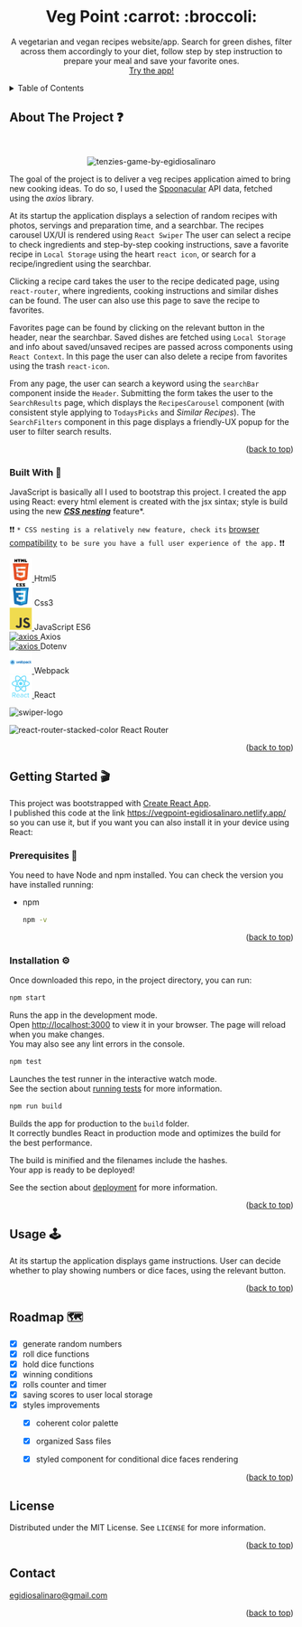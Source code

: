 <a name="readme-top"></a>

  <h1 align="center">Veg Point :carrot: :broccoli: </h1>

  <p align="center">
    A vegetarian and vegan recipes website/app. Search for green dishes, filter across them accordingly to your diet, follow step by step instruction to prepare your meal and save your favorite ones.
    <br />
    <a href="https://vegpoint-egidiosalinaro.netlify.app/" target="_blank">Try the app!</a>
  </p>



<!-- TABLE OF CONTENTS -->
<details>
  <summary>Table of Contents</summary>
  <ol>
    <li>
      <a href="#about-the-project-question">About The Project</a>
      <ul>
        <li><a href="#built-with-bricks">Built With</a></li>
      </ul>
    </li>
    <li>
      <a href="#getting-started-clapper">Getting Started</a>
      <ul>
        <li><a href="#prerequisites-pencil">Prerequisites</a></li>
        <li><a href="#installation-gear">Installation</a></li>
      </ul>
    </li>
    <li><a href="#usage-joystick">Usage</a></li>
    <li><a href="#roadmap-world_map">Roadmap</a></li>
    <li><a href="#license">License</a></li>
    <li><a href="#contact">Contact</a></li>
  </ol>
</details>



<!-- ABOUT THE PROJECT -->
## About The Project :question:

<br>
<p align="center"><img width="458" alt="tenzies-game-by-egidiosalinaro" src="https://github.com/egidiosalinaro/tenzies-game/assets/129901135/ac2cc75d-f6fb-4e4e-99da-87c394f2f3a8"></p>

The goal of the project is to deliver a veg recipes application aimed to bring new cooking ideas. To do so, I used the <a href="https://spoonacular.com/" target="_blank">Spoonacular</a> API data, fetched using the _axios_ library.
  
At its startup the application displays a selection of random recipes with photos, servings and preparation time, and a searchbar. The recipes carousel UX/UI is rendered using `React Swiper` The user can select a recipe to check ingredients and step-by-step cooking instructions, save a favorite recipe in `Local Storage` using the heart `react icon`, or search for a recipe/ingredient using the searchbar.

Clicking a recipe card takes the user to the recipe dedicated page, using `react-router`, where ingredients, cooking instructions and similar dishes can be found. The user can also use this page to save the recipe to favorites.

Favorites page can be found by clicking on the relevant button in the header, near the searchbar. Saved dishes are fetched using `Local Storage` and info about saved/unsaved recipes are passed across components using `React Context`. In this page the user can also delete a recipe from favorites using the trash `react-icon`.

From any page, the user can search a keyword using the `searchBar` component inside the `Header`. Submitting the form takes the user to the `SearchResults` page, which displays the `RecipesCarousel` component (with consistent style applying to `TodaysPicks` and _Similar Recipes_). The `SearchFilters` component in this page displays a friendly-UX popup for the user to filter search results.

<p align="right">(<a href="#readme-top">back to top</a>)</p>



### Built With :bricks:

JavaScript is basically all I used to bootstrap this project.
I created the app using React: every html element is created with the jsx sintax; style is build using the new <ins><strong>*CSS nesting*</strong></ins> feature*.

:exclamation::exclamation: `* CSS nesting is a relatively new feature, check its` <a href="https://caniuse.com/css-nesting" target="_blank">browser compatibility</a> `to be sure you have a full user experience of the app.` :exclamation::exclamation:

<p align="left"><a href="https://www.w3.org/html/" target="_blank" rel="noreferrer"> <img src="https://raw.githubusercontent.com/devicons/devicon/master/icons/html5/html5-original-wordmark.svg" alt="html5" width="40" height="40"/> </a> Html5 <br>
<a href="https://www.w3schools.com/css/" target="_blank" rel="noreferrer"> <img src="https://raw.githubusercontent.com/devicons/devicon/master/icons/css3/css3-original-wordmark.svg" alt="css3" width="40" height="40"/></a> Css3 <br>
<a href="https://developer.mozilla.org/en-US/docs/Web/JavaScript" target="_blank" rel="noreferrer"> <img src="https://raw.githubusercontent.com/devicons/devicon/master/icons/javascript/javascript-original.svg" alt="javascript" width="40" height="40"/> </a> JavaScript ES6 <br>
<a href="https://axios-http.com/" target="_blank" rel="noreferrer"> <img src="https://github.com/egidiosalinaro/hackernews-noframework/assets/129901135/e5e56a13-c9e2-48ac-a874-2a0c94dc832f" alt="axios" width="40" height="40"/> </a> Axios <br>
<a href="https://www.npmjs.com/package/dotenv" target="_blank" rel="noreferrer"> <img src="https://github.com/egidiosalinaro/hackernews-noframework/assets/129901135/8c11269d-5b85-4ac4-aeca-f72770507c1f" alt="axios" width="40" height="40"/> </a> Dotenv<br>
<a href="https://webpack.js.org" target="_blank" rel="noreferrer"> <img src="https://raw.githubusercontent.com/devicons/devicon/d00d0969292a6569d45b06d3f350f463a0107b0d/icons/webpack/webpack-original-wordmark.svg" alt="webpack" width="40" height="40"/> </a> Webpack <br>
<a href="https://reactjs.org/" target="_blank" rel="noreferrer"> <img src="https://raw.githubusercontent.com/devicons/devicon/master/icons/react/react-original-wordmark.svg" alt="react" width="40" height="40"/> </a> React</p>

![swiper-logo](https://github.com/egidiosalinaro/veg-point/assets/129901135/8f59e51e-7d22-4e2d-8b27-df1d03b1c949)<svg width="10" height="10" viewBox="0 0 10 10" xmlns="http://www.w3.org/2000/svg"><path d="M97.5869496,9.51093626 C115.83804,20.7848256 128,40.9721238 128,64 C128,99.346224 99.346224,128 64,128 C56.2920179,128 48.9022945,126.637372 42.0606106,124.137797 L41.3296807,123.865645 L42.5199148,123.48344 L44.0499006,122.981598 L44.8047554,122.729449 L44.8047554,122.729449 L45.5528525,122.476476 L47.0287766,121.968044 L48.477679,121.456268 L49.8995657,120.941118 L51.2944429,120.422561 L51.9817549,120.161995 L53.3361292,119.638268 C54.7663971,119.077773 56.1505947,118.511327 57.4887554,117.938757 L58.4837445,117.508179 L59.7032082,116.966702 C60.2391997,116.725238 60.7672019,116.482694 61.2872173,116.239057 L62.0612505,115.87278 L63.1998411,115.320271 L63.7590314,115.042615 L63.7590314,115.042615 L64.3114862,114.76402 L65.3961918,114.203997 C74.5017145,109.427674 80.6883363,104.239002 83.9729034,98.5499653 C90.9321253,86.4962393 84.8542511,73.6150855 67.4065187,60.4830885 L65.9866432,59.4185495 L65.1241488,58.7570907 L64.2867532,58.1006716 L63.4743719,57.4492672 L62.6869203,56.8028527 L62.3025167,56.4815088 L62.3025167,56.4815088 L61.9243138,56.161403 L61.1864678,55.5248932 L60.6492814,55.0507377 L60.6492814,55.0507377 L60.1259396,54.5793364 L59.4496246,53.9550673 L58.7977741,53.3356509 L58.1703034,52.7210621 L57.865684,52.4155703 L57.865684,52.4155703 L57.5671278,52.1112761 L56.9881629,51.5062679 C50.0910281,44.1742986 48.550875,37.8976624 51.6821025,32.4742173 C53.275799,29.713854 56.0387768,26.999998 59.9662039,24.3569485 L60.4430842,24.040124 L61.1940488,23.5569049 C61.5336196,23.3425039 61.8809347,23.1285905 62.2359916,22.9151777 L62.7743828,22.5954356 L63.603739,22.1172522 L64.4592124,21.6408141 L65.1179529,21.2846511 L65.1179529,21.2846511 L65.7913778,20.9295026 L66.7121153,20.4575739 C67.4124544,20.1043216 68.1348104,19.7526404 68.8791706,19.4025938 L69.6308651,19.0530944 L70.6559388,18.5888147 L71.1782513,18.3574212 L72.2424237,17.8961475 L72.7842819,17.6662758 L73.887538,17.2080833 L74.4489343,16.9797709 L75.5912592,16.5247346 L76.1721862,16.2980192 L77.353565,15.8462143 L78.5609715,15.3966054 L79.174433,15.1726349 L80.4208685,14.7263826 L81.6933149,14.2824097 L82.9917658,13.8407497 L83.6507409,13.6207974 L84.9881859,13.1826691 L86.3516187,12.7469371 L87.7410327,12.3136347 L89.1564212,11.8827954 L90.5977776,11.4544525 L92.4359804,10.9225852 L94.3147346,10.394736 L96.6227494,9.76671243 L97.5869496,9.51093626 Z M64,0 C71.7830114,0 79.2415381,1.38928435 86.1411179,3.93339103 L86.8782091,4.21038217 L86.4108627,4.35186467 L84.1313124,5.0545346 L83.3848908,5.2905768 L81.9121853,5.76541455 L80.4663248,6.24395126 L79.0473024,6.72622031 L77.6551115,7.21225509 L76.2897456,7.70208898 L75.6171199,7.94844102 L73.9648828,8.56854028 L72.3545311,9.19471909 L71.0963985,9.70008321 L70.4773795,9.95425044 L69.2594321,10.4655761 C56.8123589,15.7699668 48.6548341,21.7176 44.7538993,28.4742173 C37.9453585,40.2669559 44.1208291,52.9796592 61.5702618,66.1081375 L62.9900625,67.1727537 L63.8522936,67.8346365 L64.6892575,68.491774 L65.09829,68.8185721 L65.8975078,69.468645 L66.4804703,69.9531308 L66.4804703,69.9531308 L67.0493707,70.4349994 L67.7860906,71.0734406 L68.1451248,71.3909334 L68.8445933,72.0224812 C69.2263095,72.3720718 69.5965761,72.7195512 69.9554568,73.0649416 L70.4852463,73.5814631 L71.248012,74.3504059 L71.9726186,75.1123909 C78.8402712,82.495364 80.3081527,88.8974997 77.0447002,94.5499653 C74.933031,98.2074836 70.9013706,101.807999 64.958951,105.303275 L64.4134675,105.620736 L63.5293583,106.121564 L62.6189315,106.620891 C62.1058295,106.897871 61.5805462,107.174142 61.0430864,107.449677 L60.227765,107.862426 L59.2252746,108.356245 L58.1964941,108.848418 L57.1414295,109.338914 L56.6040425,109.583523 L55.5095633,110.071443 L54.3888152,110.557607 L53.2418044,111.041982 L52.6584524,111.283488 L51.4720589,111.76512 L50.869019,112.005238 L50.869019,112.005238 L50.259418,112.244884 L49.0205357,112.722748 L47.755418,113.19868 L46.4640712,113.672647 L45.1465013,114.144619 L43.8027143,114.614564 L43.1209914,114.848766 L41.7378904,115.315609 L41.0365138,115.548243 L39.6141124,116.011914 L38.1655184,116.47343 L36.3179518,117.047246 L34.4294807,117.617582 L32.8892605,118.071305 L30.739698,118.689489 C12.3072163,107.455464 0,87.1649844 0,64 C0,28.653776 28.653776,0 64,0 Z" transform="translate(.335 .835)" fill="#0080FF"/> React Swiper</svg>

![react-router-stacked-color](https://github.com/egidiosalinaro/veg-point/assets/129901135/8d4f5b36-f49e-44a0-b3e7-81ee67c51dd8) React Router





<p align="right">(<a href="#readme-top">back to top</a>)</p>



<!-- GETTING STARTED -->
## Getting Started :clapper:

This project was bootstrapped with [Create React App](https://github.com/facebook/create-react-app). <br>
I published this code at the link https://vegpoint-egidiosalinaro.netlify.app/ so you can use it, but if you want you can also install it in your device using React:


### Prerequisites :pencil:

You need to have Node and npm installed. You can check the version you have installed running:
* npm
  ```sh
  npm -v
  ```

<p align="right">(<a href="#readme-top">back to top</a>)</p>



### Installation :gear:

Once downloaded this repo, in the project directory, you can run:

```sh
npm start
```

Runs the app in the development mode.\
Open [http://localhost:3000](http://localhost:3000) to view it in your browser.
The page will reload when you make changes.\
You may also see any lint errors in the console.

```sh
npm test
```

Launches the test runner in the interactive watch mode.\
See the section about [running tests](https://facebook.github.io/create-react-app/docs/running-tests) for more information.

```sh
npm run build
```

Builds the app for production to the `build` folder.\
It correctly bundles React in production mode and optimizes the build for the best performance.

The build is minified and the filenames include the hashes.\
Your app is ready to be deployed!

See the section about [deployment](https://facebook.github.io/create-react-app/docs/deployment) for more information.

<p align="right">(<a href="#readme-top">back to top</a>)</p>



<!-- USAGE EXAMPLES -->
## Usage :joystick:

At its startup the application displays game instructions. User can decide whether to play showing numbers or dice faces, using the relevant button.

<p align="right">(<a href="#readme-top">back to top</a>)</p>



<!-- ROADMAP -->
## Roadmap :world_map:

- [x] generate random numbers
- [x] roll dice functions
- [x] hold dice functions
- [x] winning conditions
- [x] rolls counter and timer
- [x] saving scores to user local storage
- [x] styles improvements
    - [x] coherent color palette
    - [x] organized Sass files
    - [x] styled component for conditional dice faces rendering


<p align="right">(<a href="#readme-top">back to top</a>)</p>



<!-- LICENSE -->
## License

Distributed under the MIT License. See `LICENSE` for more information.

<p align="right">(<a href="#readme-top">back to top</a>)</p>



<!-- CONTACT -->
## Contact

egidiosalinaro@gmail.com

<p align="right">(<a href="#readme-top">back to top</a>)</p>

